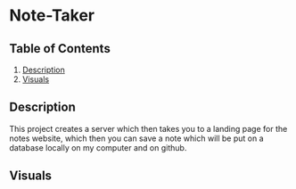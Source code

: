 # Note-Taker

## Table of Contents 
1. [Description](#description)
2. [Visuals](#visuals)

## Description
 This project creates a server which then takes you to a landing page for the notes website, which then you can save a note which will be put on a database locally on my computer and on github.

 ## Visuals
 